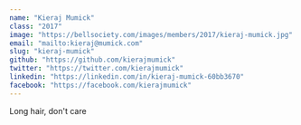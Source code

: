 ```yaml
---
name: "Kieraj Mumick"
class: "2017"
image: "https://bellsociety.com/images/members/2017/kieraj-mumick.jpg"
email: "mailto:kieraj@mumick.com"
slug: "kieraj-mumick"
github: "https://github.com/kierajmumick"
twitter: "https://twitter.com/kierajmumick"
linkedin: "https://linkedin.com/in/kieraj-mumick-60bb3670"
facebook: "https://facebook.com/kierajmumick"
---
```

Long hair, don't care